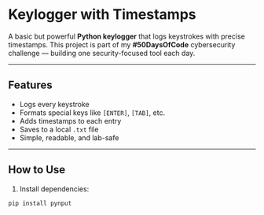 #  Keylogger with Timestamps 

A basic but powerful **Python keylogger** that logs keystrokes with precise timestamps. This project is part of my **#50DaysOfCode** cybersecurity challenge — building one security-focused tool each day.

---

##  Features

- Logs every keystroke
- Formats special keys like `[ENTER]`, `[TAB]`, etc.
- Adds timestamps to each entry
- Saves to a local `.txt` file
- Simple, readable, and lab-safe

---

##  How to Use

1. Install dependencies:

```bash
pip install pynput
